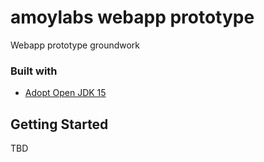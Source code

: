 # amoylabs webapp prototype
Webapp prototype groundwork

### Built with
- [Adopt Open JDK 15](https://adoptopenjdk.net/index.html?variant=openjdk15&jvmVariant=hotspot)

## Getting Started
TBD
